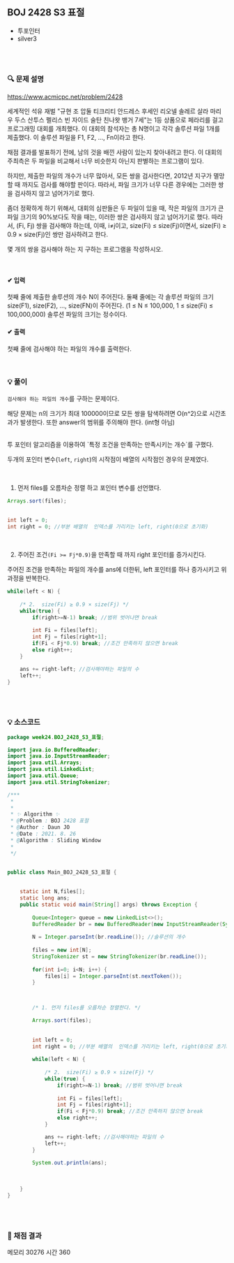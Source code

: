 ## BOJ 2428 S3 표절
- 투포인터
- silver3



<br><br>


### 🔍 문제 설명
https://www.acmicpc.net/problem/2428

세계적인 석유 재벌 "규현 조 압둘 티크리티 안드레스 후세인 리오넬 솔레르 살라 마리우 두스 산투스 펠리스 빈 자이드 술탄 친나왓 뱅거 7세"는 1등 상품으로 페라리를 걸고 프로그래밍 대회를 개최했다. 이 대회의 참석자는 총 N명이고 각각 솔루션 파일 1개를 제출했다. 이 솔루션 파일을 F1, F2, ..., Fn이라고 한다.

채점 결과를 발표하기 전에, 남의 것을 배낀 사람이 있는지 찾아내려고 한다. 이 대회의 주최측은 두 파일을 비교해서 너무 비슷한지 아닌지 판별하는 프로그램이 있다.

하지만, 제출한 파일의 개수가 너무 많아서, 모든 쌍을 검사한다면, 2012년 지구가 멸망할 때 까지도 검사를 해야할 판이다. 따라서, 파일 크기가 너무 다른 경우에는 그러한 쌍을 검사하지 않고 넘어가기로 했다.

좀더 정확하게 하기 위해서, 대회의 심판들은 두 파일이 있을 때, 작은 파일의 크기가 큰 파일 크기의 90%보다도 작을 때는, 이러한 쌍은 검사하지 않고 넘어가기로 했다. 따라서, (Fi, Fj) 쌍을 검사해야 하는데, 이때, i≠j이고, size(Fi) ≤ size(Fj)이면서, size(Fi) ≥ 0.9 × size(Fj)인 쌍만 검사하려고 한다.

몇 개의 쌍을 검사해야 하는 지 구하는 프로그램을 작성하시오.

<br>

#### ✔ 입력
첫째 줄에 제출한 솔루션의 개수 N이 주어진다. 둘째 줄에는 각 솔루션 파일의 크기 size(F1), size(F2), ..., size(FN)이 주어진다. (1 ≤ N ≤ 100,000, 1 ≤ size(Fi) ≤ 100,000,000) 솔루션 파일의 크기는 정수이다.
<br>

#### ✔ 출력
첫째 줄에 검사해야 하는 파일의 개수를 출력한다.
<br>


<br>

###  💡 풀이

`검사해야 하는 파일의 개수`를 구하는 문제이다.<br>

해당 문제는 n의 크기가 최대 100000이므로 모든 쌍을 탐색하려면 O(n^2)으로 시간초과가 발생한다.
또한 answer의 범위를 주의해야 한다. (int형 아님)


<br>
투 포인터 알고리즘을 이용하여 `특정 조건을 만족하는 만족시키는 개수`를 구했다.

두개의 포인터 변수(`left`, `right`)의 시작점이 배열의 시작점인 경우의 문제였다.<br>

<br>

1. 먼저 files를 오름차순 정렬 하고 포인터 변수를 선언했다.
```java
Arrays.sort(files);
		
		
int left = 0;
int right = 0; //부분 배열의  인덱스를 가리키는 left, right(0으로 초기화)
```

<br>

2. 주어진 조건`(Fi >= Fj*0.9)`을 만족할 때 까지 right 포인터를 증가시킨다.

주어진 조건을 만족하는 파일의 개수를 ans에 더한뒤, left 포인터를 하나 증가시키고 위 과정을 반복한다.
```java
while(left < N) {
			
	/* 2.  size(Fi) ≥ 0.9 × size(Fj) */
	while(true) {
		if(right>=N-1) break; //범위 벗어나면 break
				
		int Fi = files[left];
		int Fj = files[right+1];
		if(Fi < Fj*0.9) break; //조건 만족하지 않으면 break
		else right++;
	}

	ans += right-left; //검사해야하는 파일의 수
	left++;
}
```
<br><br>

###  💡 소스코드


```java
package week24.BOJ_2428_S3_표절;

import java.io.BufferedReader;
import java.io.InputStreamReader;
import java.util.Arrays;
import java.util.LinkedList;
import java.util.Queue;
import java.util.StringTokenizer;

/***
 * 
 * 
 * ✨ Algorithm ✨
 * @Problem : BOJ 2428 표절
 * @Author : Daun JO
 * @Date : 2021. 8. 26
 * @Algorithm : Sliding Window
 *
 */


public class Main_BOJ_2428_S3_표절 {
	
	
	static int N,files[];
	static long ans;
	public static void main(String[] args) throws Exception {
		
		Queue<Integer> queue = new LinkedList<>();
		BufferedReader br = new BufferedReader(new InputStreamReader(System.in));
		
		N = Integer.parseInt(br.readLine()); //솔루션의 개수
	
		files = new int[N];
		StringTokenizer st = new StringTokenizer(br.readLine());
		
		for(int i=0; i<N; i++) {
			files[i] = Integer.parseInt(st.nextToken());
		}


		
		/* 1. 먼저 files를 오름차순 정렬한다. */ 

		Arrays.sort(files);
		
		
		int left = 0;
		int right = 0; //부분 배열의  인덱스를 가리키는 left, right(0으로 초기화)
		
		while(left < N) {
			
			/* 2.  size(Fi) ≥ 0.9 × size(Fj) */
			while(true) {
				if(right>=N-1) break; //범위 벗어나면 break
				
				int Fi = files[left];
				int Fj = files[right+1];
				if(Fi < Fj*0.9) break; //조건 만족하지 않으면 break
				else right++;
			}

			ans += right-left; //검사해야하는 파일의 수
			left++;
		}
		
		System.out.println(ans);
		
		
		
	}
}


```

<br><br>


###  💯 채점 결과
메모리 30276	시간 360
